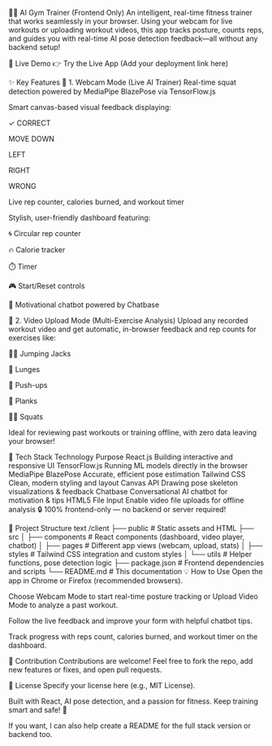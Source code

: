 🏋️‍♀️ AI Gym Trainer (Frontend Only)
An intelligent, real-time fitness trainer that works seamlessly in your browser. Using your webcam for live workouts or uploading workout videos, this app tracks posture, counts reps, and guides you with real-time AI pose detection feedback—all without any backend setup!

🚀 Live Demo
👉 Try the Live App
(Add your deployment link here)

✨ Key Features
🎥 1. Webcam Mode (Live AI Trainer)
Real-time squat detection powered by MediaPipe BlazePose via TensorFlow.js

Smart canvas-based visual feedback displaying:

✓ CORRECT

MOVE DOWN

LEFT

RIGHT

WRONG

Live rep counter, calories burned, and workout timer

Stylish, user-friendly dashboard featuring:

🌀 Circular rep counter

🔥 Calorie tracker

⏱️ Timer

🎮 Start/Reset controls

💬 Motivational chatbot powered by Chatbase

📼 2. Video Upload Mode (Multi-Exercise Analysis)
Upload any recorded workout video and get automatic, in-browser feedback and rep counts for exercises like:

🏃‍♂️ Jumping Jacks

🤸 Lunges

💪 Push-ups

🧘 Planks

🏋️‍♀️ Squats

Ideal for reviewing past workouts or training offline, with zero data leaving your browser!

🧠 Tech Stack
Technology	Purpose
React.js	Building interactive and responsive UI
TensorFlow.js	Running ML models directly in the browser
MediaPipe BlazePose	Accurate, efficient pose estimation
Tailwind CSS	Clean, modern styling and layout
Canvas API	Drawing pose skeleton visualizations & feedback
Chatbase	Conversational AI chatbot for motivation & tips
HTML5 File Input	Enable video file uploads for offline analysis
🔒 100% frontend-only — no backend or server required!

📂 Project Structure
text
/client
  ├── public              # Static assets and HTML
  ├── src
  │   ├── components     # React components (dashboard, video player, chatbot)
  │   ├── pages          # Different app views (webcam, upload, stats)
  │   ├── styles         # Tailwind CSS integration and custom styles
  │   └── utils          # Helper functions, pose detection logic
  ├── package.json       # Frontend dependencies and scripts
  └── README.md          # This documentation
💡 How to Use
Open the app in Chrome or Firefox (recommended browsers).

Choose Webcam Mode to start real-time posture tracking or Upload Video Mode to analyze a past workout.

Follow the live feedback and improve your form with helpful chatbot tips.

Track progress with reps count, calories burned, and workout timer on the dashboard.

🙌 Contribution
Contributions are welcome!
Feel free to fork the repo, add new features or fixes, and open pull requests.

📜 License
Specify your license here (e.g., MIT License).

Built with React, AI pose detection, and a passion for fitness.
Keep training smart and safe! 💪

If you want, I can also help create a README for the full stack version or backend too.
